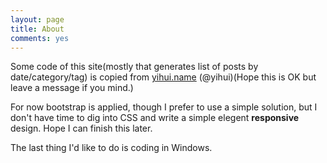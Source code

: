 ```yaml
---
layout: page
title: About
comments: yes
---
```


Some code of this site(mostly that generates list of posts by date/category/tag) is copied from [yihui.name](http://yihui.name) (@yihui)(Hope this is OK but leave a message if you mind.)

For now bootstrap is applied, though I prefer to use a simple solution, but I don't have time to dig into CSS and write a simple elegent **responsive** design. Hope I can finish this later.

The last thing I'd like to do is coding in Windows.
